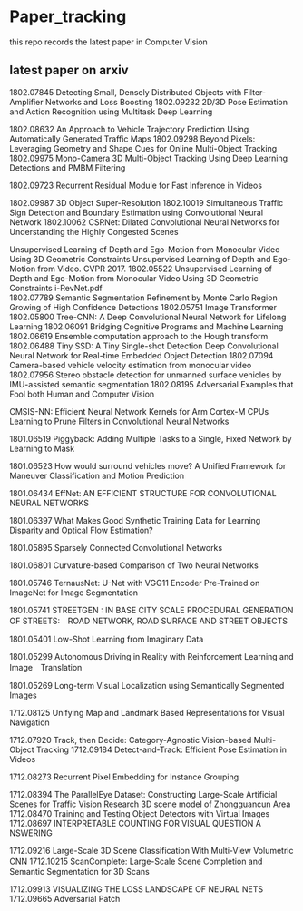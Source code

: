 # Paper_tracking
this repo records the latest paper in Computer Vision


## latest paper on arxiv

1802.07845    Detecting Small, Densely Distributed Objects with Filter-Amplifier Networks and Loss Boosting
1802.09232    2D/3D Pose Estimation and Action Recognition using Multitask Deep Learning

1802.08632    An Approach to Vehicle Trajectory Prediction Using Automatically Generated Traffic Maps
1802.09298    Beyond Pixels: Leveraging Geometry and Shape Cues for Online Multi-Object Tracking
1802.09975    Mono-Camera 3D Multi-Object Tracking Using Deep Learning Detections and PMBM Filtering

1802.09723    Recurrent Residual Module for Fast Inference in Videos

1802.09987    3D Object Super-Resolution
1802.10019    Simultaneous Traffic Sign Detection and Boundary Estimation using Convolutional Neural Network
1802.10062    CSRNet: Dilated Convolutional Neural Networks for Understanding the Highly Congested Scenes

Unsupervised Learning of Depth and Ego-Motion from Monocular Video Using 3D Geometric Constraints
Unsupervised Learning of Depth and Ego-Motion from Video. CVPR 2017.
1802.05522    Unsupervised Learning of Depth and Ego-Motion from Monocular Video Using 3D Geometric Constraints
i-RevNet.pdf    
1802.07789    Semantic Segmentation Refinement by Monte Carlo Region Growing of High Confidence Detections
1802.05751    Image Transformer
1802.05800    Tree-CNN: A Deep Convolutional Neural Network for Lifelong Learning
1802.06091    Bridging Cognitive Programs and Machine Learning
1802.06619    Ensemble computation approach to the Hough transform
1802.06488    Tiny SSD: A Tiny Single-shot Detection Deep Convolutional Neural Network for Real-time Embedded Object Detection
1802.07094    Camera-based vehicle velocity estimation from monocular video
1802.07956    Stereo obstacle detection for unmanned surface vehicles by IMU-assisted semantic segmentation
1802.08195    Adversarial Examples that Fool both Human and Computer Vision


CMSIS-NN: Efficient Neural Network Kernels for Arm Cortex-M CPUs
Learning to Prune Filters in Convolutional Neural Networks

1801.06519    Piggyback: Adding Multiple Tasks to a Single, Fixed Network by Learning to Mask

1801.06523    How would surround vehicles move? A Unified Framework for Maneuver Classification and Motion Prediction

1801.06434    EffNet: AN EFFICIENT STRUCTURE FOR CONVOLUTIONAL NEURAL NETWORKS

1801.06397    What Makes Good Synthetic Training Data for Learning Disparity and Optical Flow Estimation?

1801.05895    Sparsely Connected Convolutional Networks

1801.06801    Curvature-based Comparison of Two Neural Networks

1801.05746    TernausNet: U-Net with VGG11 Encoder Pre-Trained on ImageNet for Image Segmentation

1801.05741    STREETGEN : IN BASE CITY SCALE PROCEDURAL GENERATION OF STREETS:　ROAD NETWORK, ROAD SURFACE AND STREET OBJECTS

1801.05401    Low-Shot Learning from Imaginary Data

1801.05299    Autonomous Driving in Reality with Reinforcement Learning and Image　Translation

1801.05269    Long-term Visual Localization using Semantically Segmented Images

1712.08125    Unifying Map and Landmark Based Representations for Visual Navigation

1712.07920    Track,  then  Decide:  Category-Agnostic  Vision-based Multi-Object  Tracking
1712.09184    Detect-and-Track: Efficient Pose Estimation in Videos

1712.08273    Recurrent Pixel Embedding for Instance Grouping

1712.08394    The ParallelEye Dataset: Constructing Large-Scale Artificial Scenes for Traffic Vision Research
3D scene model of Zhongguancun Area
1712.08470    Training and Testing Object Detectors with Virtual Images
1712.08697    INTERPRETABLE COUNTING  FOR VISUAL QUESTION A NSWERING

1712.09216    Large-Scale 3D Scene Classification With Multi-View Volumetric CNN
1712.10215    ScanComplete: Large-Scale Scene Completion and　Semantic Segmentation for 3D Scans

1712.09913    VISUALIZING THE LOSS LANDSCAPE OF NEURAL NETS
1712.09665    Adversarial Patch

